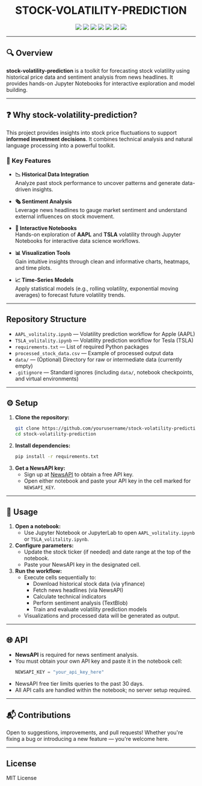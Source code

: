 <h1 align="center">STOCK-VOLATILITY-PREDICTION</h1>

<div align="center">
  <img src="https://img.shields.io/badge/last%20commit-today-brightgreen"/>
  <img src="https://img.shields.io/badge/jupyter%20notebook-100%25-blue"/>
  <img src="https://img.shields.io/badge/languages-1-lightgrey"/>
  <img src="https://img.shields.io/badge/-Markdown-black?logo=markdown"/>
  <img src="https://img.shields.io/badge/-scikitlearn-orange?logo=scikit-learn"/>
  <img src="https://img.shields.io/badge/-NumPy-013243?logo=numpy"/>
  <img src="https://img.shields.io/badge/-pandas-purple?logo=pandas"/>
</div>

---

## 🔍 Overview

**stock-volatility-prediction** is a toolkit for forecasting stock volatility using historical price data and sentiment analysis from news headlines. It provides hands-on Jupyter Notebooks for interactive exploration and model building.

---

## ❓ Why stock-volatility-prediction?

This project provides insights into stock price fluctuations to support **informed investment decisions**. It combines technical analysis and natural language processing into a powerful toolkit.

### 🔑 Key Features

- **📉 Historical Data Integration**  
  Analyze past stock performance to uncover patterns and generate data-driven insights.

- **🗞️ Sentiment Analysis**  
  Leverage news headlines to gauge market sentiment and understand external influences on stock movement.

- **📓 Interactive Notebooks**  
  Hands-on exploration of **AAPL** and **TSLA** volatility through Jupyter Notebooks for interactive data science workflows.

- **📊 Visualization Tools**  
  Gain intuitive insights through clean and informative charts, heatmaps, and time plots.

- **📈 Time-Series Models**  
  Apply statistical models (e.g., rolling volatility, exponential moving averages) to forecast future volatility trends.

---
## Repository Structure
- `AAPL_volitality.ipynb` — Volatility prediction workflow for Apple (AAPL)
- `TSLA_volitality.ipynb` — Volatility prediction workflow for Tesla (TSLA)
- `requirements.txt` — List of required Python packages
- `processed_stock_data.csv` — Example of processed output data
- `data/` — (Optional) Directory for raw or intermediate data (currently empty)
- `.gitignore` — Standard ignores (including `data/`, notebook checkpoints, and virtual environments)
---


## ⚙️ Setup

1. **Clone the repository:**
   ```bash
   git clone https://github.com/yourusername/stock-volatility-prediction.git
   cd stock-volatility-prediction
   ```
2. **Install dependencies:**
   ```bash
   pip install -r requirements.txt
   ```
3. **Get a NewsAPI key:**
   - Sign up at [NewsAPI](https://newsapi.org/) to obtain a free API key.
   - Open either notebook and paste your API key in the cell marked for `NEWSAPI_KEY`.

---

## 🚀 Usage

1. **Open a notebook:**
   - Use Jupyter Notebook or JupyterLab to open `AAPL_volitality.ipynb` or `TSLA_volitality.ipynb`.
2. **Configure parameters:**
   - Update the stock ticker (if needed) and date range at the top of the notebook.
   - Paste your NewsAPI key in the designated cell.
3. **Run the workflow:**
   - Execute cells sequentially to:
     - Download historical stock data (via yfinance)
     - Fetch news headlines (via NewsAPI)
     - Calculate technical indicators
     - Perform sentiment analysis (TextBlob)
     - Train and evaluate volatility prediction models
   - Visualizations and processed data will be generated as output.

---

## 🌐 API

- **NewsAPI** is required for news sentiment analysis.
- You must obtain your own API key and paste it in the notebook cell:
  ```python
  NEWSAPI_KEY = "your_api_key_here"
  ```
- NewsAPI free tier limits queries to the past 30 days.
- All API calls are handled within the notebook; no server setup required.

---

## 📬 Contributions

Open to suggestions, improvements, and pull requests! Whether you're fixing a bug or introducing a new feature — you're welcome here.

---

## License
MIT License 